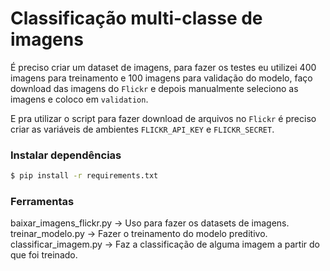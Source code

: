 # Classificação multi-classe de imagens

É preciso criar um dataset de imagens, para fazer os testes eu utilizei 400
imagens para treinamento e 100 imagens para validação do modelo, faço download
das imagens do `Flickr` e depois manualmente seleciono as imagens e coloco em
`validation`.  
  
E pra utilizar o script para fazer download de arquivos no `Flickr` é preciso
criar as variáveis de ambientes `FLICKR_API_KEY` e `FLICKR_SECRET`.

### Instalar dependências
 
```bash
$ pip install -r requirements.txt
```

### Ferramentas
 
baixar_imagens_flickr.py -> Uso para fazer os datasets de imagens.  
treinar_modelo.py -> Fazer o treinamento do modelo preditivo.  
classificar_imagem.py -> Faz a classificação de alguma imagem a partir do que
foi treinado.  


